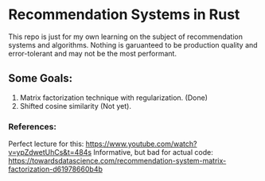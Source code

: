# Recommendation Systems in Rust

This repo is just for my own learning on the subject of recommendation systems and algorithms. Nothing is garuanteed to be production quality and error-tolerant and may not be the most performant. 

## Some Goals:

1. Matrix factorization technique with regularization. (Done)
2. Shifted cosine similarity (Not yet).

### References:

Perfect lecture for this: https://www.youtube.com/watch?v=ypZdwetUhCs&t=484s
Informative, but bad for actual code: https://towardsdatascience.com/recommendation-system-matrix-factorization-d61978660b4b